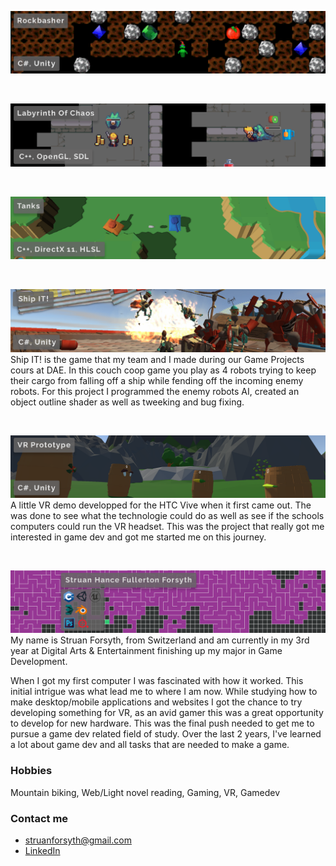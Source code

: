 ![Rockbasher](banners/Rockbasher.png)

<br>

![Labyrinth Of Chaos](banners/LabyrinthOfChaos.png)

<br>

![Tanks](banners/Tanks.png)

<br>

![ShipIT!](banners/ShipIT.png)
Ship IT! is the game that my team and I made during our Game Projects cours at DAE. In this couch coop game you play as 4 robots trying to keep their cargo from falling off a ship while fending off the incoming enemy robots.
For this project I programmed the enemy robots AI, created an object outline shader as well as tweeking and bug fixing.

<br>

![VR Prototype](banners/VR_Prototype.png)
A little VR demo developped for the HTC Vive when it first came out. The was done to see what the technologie could do as well as see if the schools computers could run the VR headset. This was the project that really got me interested in game dev and got me started me on this journey.

<br>

![PersonalBanner](banners/Personal.png)
My name is Struan Forsyth, from Switzerland and am currently in my 3rd year at Digital Arts & Entertainment finishing up my major in Game Development.

When I got my first computer I was fascinated with how it worked. This initial intrigue was what lead me to where I am now. While studying how to make desktop/mobile applications and websites I got the chance to try developing something for VR, as an avid gamer this was a great opportunity to develop for new hardware. This was the final push needed to get me to pursue a game dev related field of study. Over the last 2 years, I've learned a lot about game dev and all tasks that are needed to make a game. 

### Hobbies
Mountain biking, Web/Light novel reading, Gaming, VR, Gamedev

### Contact me
* [struanforsyth@gmail.com](mailto:struanforsyth@gmail.com)
* [LinkedIn](https://www.linkedin.com/in/struan-forsyth-168a9294)